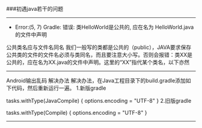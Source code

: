 ###初遇java若干的问题

- - -
- Error:(5, 7) Gradle: 错误: 类HelloWorld是公共的, 应在名为 HelloWorld.java 的文件中声明

公共类名应与文件名同名
      我们一般写的类都是公共的（public），JAVA要求保存公共类的文件的文件名必须与类同名，而且要注意大小写。否则会报错：类XX是公共的，应在名为XX.java的文件中声明。这里的“XX”指代某个类名，以下亦然


- - -
Android输出乱码
解决办法
解决办法，在Java工程目录下的build.gradle添加如下代码，然后重新运行一遍。 
1.新版gradle

tasks.withType(JavaCompile) {
    options.encoding = "UTF-8"
}
2.旧版gradle

tasks.withType(Compile) {
    options.encoding = "UTF-8"
}

- - -
